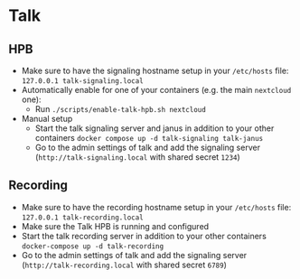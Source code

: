 # Talk

## HPB

- Make sure to have the signaling hostname setup in your `/etc/hosts` file: `127.0.0.1 talk-signaling.local`
- Automatically enable for one of your containers (e.g. the main `nextcloud` one):
  - Run `./scripts/enable-talk-hpb.sh nextcloud`
- Manual setup
  - Start the talk signaling server and janus in addition to your other containers `docker compose up -d talk-signaling talk-janus`
  - Go to the admin settings of talk and add the signaling server (`http://talk-signaling.local` with shared secret `1234`)

## Recording

- Make sure to have the recording hostname setup in your `/etc/hosts` file: `127.0.0.1 talk-recording.local`
- Make sure the Talk HPB is running and configured
- Start the talk recording server in addition to your other containers `docker-compose up -d talk-recording`
- Go to the admin settings of talk and add the signaling server (`http://talk-recording.local` with shared secret `6789`)
